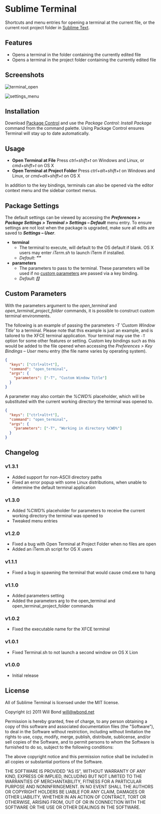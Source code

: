 # Sublime Terminal

Shortcuts and menu entries for opening a terminal at the current file, or the current root project folder in [Sublime Text](http://sublimetext.com/).

## Features

 - Opens a terminal in the folder containing the currently edited file
 - Opens a terminal in the project folder containing the currently edited file

## Screenshots

![terminal_open](http://wbond.net/sublime_packages/img/terminal/terminal_open.png)

![settings_menu](http://wbond.net/sublime_packages/img/terminal/settings_menu.png)

## Installation

Download [Package Control](http://wbond.net/sublime_packages/package_control) and use the *Package Control: Install Package* command from the command palette. Using Package Control ensures Terminal will stay up to date automatically.

## Usage

 - **Open Terminal at File**
     Press *ctrl+shift+t* on Windows and Linux, or *cmd+shift+t* on OS X
 - **Open Terminal at Project Folder**
     Press *ctrl+alt+shift+t* on Windows and Linux, or *cmd+alt+shift+t* on OS X

In addition to the key bindings, terminals can also be opened via the editor context menu and the sidebar context menus.

## Package Settings

The default settings can be viewed by accessing the ***Preferences > Package Settings > Terminal > Settings – Default*** menu entry. To ensure settings are not lost when the package is upgraded, make sure all edits are saved to ***Settings – User***.

 - **terminal**
     - The terminal to execute, will default to the OS default if blank. OS X users may enter *iTerm.sh* to launch iTerm if installed.
     - *Default:* ***""***
 - **parameters**
     - The parameters to pass to the terminal. These parameters will be used if no [custom parameters](http://wbond.net/sublime_packages/terminal#Custom_Parameters) are passed via a key binding.
     - *Default:* ***[]***

## Custom Parameters

With the parameters argument to the *open_terminal* and *open_terminal_project_folder* commands, it is possible to construct custom terminal environments.

The following is an example of passing the parameters *-T 'Custom Window Title'* to a terminal. Please note that this example is just an example, and is tailored to the XFCE terminal application. Your terminal may use the `-T` option for some other features or setting. Custom key bindings such as this would be added to the file opened when accessing the *Preferences > Key Bindings – User* menu entry (the file name varies by operating system).

```json
{
  "keys": ["ctrl+alt+t"],
  "command": "open_terminal",
  "args": {
    "parameters": ["-T", "Custom Window Title"]
  }
}
```

A parameter may also contain the *%CWD%* placeholder, which will be substituted with the current working directory the terminal was opened to.

```json
{
  "keys": ["ctrl+alt+t"],
  "command": "open_terminal",
  "args": {
    "parameters": ["-T", "Working in directory %CWD%"]
  }
}
```

## Changelog

### v1.3.1

 - Added support for non-ASCII directory paths
 - Fixed an error popup with some Linux distributions, when unable to determine the default terminal application

### v1.3.0

 - Added %CWD% placeholder for parameters to receive the current working directory the terminal was opened to
 - Tweaked menu entries

### v1.2.0

 - Fixed a bug with Open Terminal at Project Folder when no files are open
 - Added an iTerm.sh script for OS X users

### v1.1.1

 - Fixed a bug in spawning the terminal that would cause cmd.exe to hang

### v1.1.0

 - Added parameters setting
 - Added the parameters arg to the open_terminal and open_terminal_project_folder commands

### v1.0.2

 - Fixed the executable name for the XFCE terminal

### v1.0.1

 - Fixed Terminal.sh to not launch a second window on OS X Lion

### v1.0.0

 - Initial release

## License

All of Sublime Terminal is licensed under the MIT license.

  Copyright (c) 2011 Will Bond <will@wbond.net>

  Permission is hereby granted, free of charge, to any person obtaining a copy
  of this software and associated documentation files (the "Software"), to deal
  in the Software without restriction, including without limitation the rights
  to use, copy, modify, merge, publish, distribute, sublicense, and/or sell
  copies of the Software, and to permit persons to whom the Software is
  furnished to do so, subject to the following conditions:

  The above copyright notice and this permission notice shall be included in
  all copies or substantial portions of the Software.

  THE SOFTWARE IS PROVIDED "AS IS", WITHOUT WARRANTY OF ANY KIND, EXPRESS OR
  IMPLIED, INCLUDING BUT NOT LIMITED TO THE WARRANTIES OF MERCHANTABILITY,
  FITNESS FOR A PARTICULAR PURPOSE AND NONINFRINGEMENT. IN NO EVENT SHALL THE
  AUTHORS OR COPYRIGHT HOLDERS BE LIABLE FOR ANY CLAIM, DAMAGES OR OTHER
  LIABILITY, WHETHER IN AN ACTION OF CONTRACT, TORT OR OTHERWISE, ARISING FROM,
  OUT OF OR IN CONNECTION WITH THE SOFTWARE OR THE USE OR OTHER DEALINGS IN
  THE SOFTWARE.
